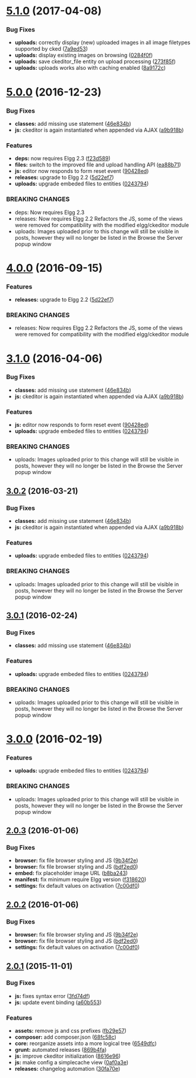 <a name="5.1.0"></a>
# [5.1.0](https://github.com/hypeJunction/Elgg-ckeditor_addons/compare/5.0.0...v5.1.0) (2017-04-08)


### Bug Fixes

* **uploads:** correctly display (new) uploaded images in all image filetypes supported by cked ([7a9ed53](https://github.com/hypeJunction/Elgg-ckeditor_addons/commit/7a9ed53))
* **uploads:** display existing images on browsing ([0284f0f](https://github.com/hypeJunction/Elgg-ckeditor_addons/commit/0284f0f))
* **uploads:** save ckeditor_file entity on upload processing ([273f85f](https://github.com/hypeJunction/Elgg-ckeditor_addons/commit/273f85f))
* **uploads:** uploads works also with caching enabled ([8a9172c](https://github.com/hypeJunction/Elgg-ckeditor_addons/commit/8a9172c))



<a name="5.0.0"></a>
# [5.0.0](https://github.com/hypeJunction/Elgg-ckeditor_addons/compare/2.0.3...v5.0.0) (2016-12-23)


### Bug Fixes

* **classes:** add missing use statement ([46e834b](https://github.com/hypeJunction/Elgg-ckeditor_addons/commit/46e834b))
* **js:** ckeditor is again instantiated when appended via AJAX ([a9b918b](https://github.com/hypeJunction/Elgg-ckeditor_addons/commit/a9b918b))

### Features

* **deps:** now requires Elgg 2.3 ([f23d589](https://github.com/hypeJunction/Elgg-ckeditor_addons/commit/f23d589))
* **files:** switch to the improved file and upload handling API ([ea88b71](https://github.com/hypeJunction/Elgg-ckeditor_addons/commit/ea88b71))
* **js:** editor now responds to form reset event ([90428ed](https://github.com/hypeJunction/Elgg-ckeditor_addons/commit/90428ed))
* **releases:** upgrade to Elgg 2.2 ([5d22ef7](https://github.com/hypeJunction/Elgg-ckeditor_addons/commit/5d22ef7))
* **uploads:** upgrade embeded files to entities ([0243794](https://github.com/hypeJunction/Elgg-ckeditor_addons/commit/0243794))


### BREAKING CHANGES

* deps: Now requires Elgg 2.3
* releases: Now requires Elgg 2.2
Refactors the JS, some of the views were removed for compatibility with
the modified elgg/ckeditor module
* uploads: Images uploaded prior to this change will still be visible in posts, however
they will no longer be listed in the Browse the Server popup window



<a name="4.0.0"></a>
# [4.0.0](https://github.com/hypeJunction/Elgg-ckeditor_addons/compare/3.1.0...v4.0.0) (2016-09-15)


### Features

* **releases:** upgrade to Elgg 2.2 ([5d22ef7](https://github.com/hypeJunction/Elgg-ckeditor_addons/commit/5d22ef7))


### BREAKING CHANGES

* releases: Now requires Elgg 2.2
Refactors the JS, some of the views were removed for compatibility with
the modified elgg/ckeditor module



<a name="3.1.0"></a>
# [3.1.0](https://github.com/hypeJunction/Elgg-ckeditor_addons/compare/2.0.3...v3.1.0) (2016-04-06)


### Bug Fixes

* **classes:** add missing use statement ([46e834b](https://github.com/hypeJunction/Elgg-ckeditor_addons/commit/46e834b))
* **js:** ckeditor is again instantiated when appended via AJAX ([a9b918b](https://github.com/hypeJunction/Elgg-ckeditor_addons/commit/a9b918b))

### Features

* **js:** editor now responds to form reset event ([90428ed](https://github.com/hypeJunction/Elgg-ckeditor_addons/commit/90428ed))
* **uploads:** upgrade embeded files to entities ([0243794](https://github.com/hypeJunction/Elgg-ckeditor_addons/commit/0243794))


### BREAKING CHANGES

* uploads: Images uploaded prior to this change will still be visible in posts, however
they will no longer be listed in the Browse the Server popup window



<a name="3.0.2"></a>
## [3.0.2](https://github.com/hypeJunction/Elgg-ckeditor_addons/compare/2.0.3...v3.0.2) (2016-03-21)


### Bug Fixes

* **classes:** add missing use statement ([46e834b](https://github.com/hypeJunction/Elgg-ckeditor_addons/commit/46e834b))
* **js:** ckeditor is again instantiated when appended via AJAX ([a9b918b](https://github.com/hypeJunction/Elgg-ckeditor_addons/commit/a9b918b))

### Features

* **uploads:** upgrade embeded files to entities ([0243794](https://github.com/hypeJunction/Elgg-ckeditor_addons/commit/0243794))


### BREAKING CHANGES

* uploads: Images uploaded prior to this change will still be visible in posts, however
they will no longer be listed in the Browse the Server popup window



<a name="3.0.1"></a>
## [3.0.1](https://github.com/hypeJunction/Elgg-ckeditor_addons/compare/2.0.3...v3.0.1) (2016-02-24)


### Bug Fixes

* **classes:** add missing use statement ([46e834b](https://github.com/hypeJunction/Elgg-ckeditor_addons/commit/46e834b))

### Features

* **uploads:** upgrade embeded files to entities ([0243794](https://github.com/hypeJunction/Elgg-ckeditor_addons/commit/0243794))


### BREAKING CHANGES

* uploads: Images uploaded prior to this change will still be visible in posts, however
they will no longer be listed in the Browse the Server popup window



<a name="3.0.0"></a>
# [3.0.0](https://github.com/hypeJunction/Elgg-ckeditor_addons/compare/2.0.3...v3.0.0) (2016-02-19)


### Features

* **uploads:** upgrade embeded files to entities ([0243794](https://github.com/hypeJunction/Elgg-ckeditor_addons/commit/0243794))


### BREAKING CHANGES

* uploads: Images uploaded prior to this change will still be visible in posts, however
they will no longer be listed in the Browse the Server popup window



<a name="2.0.3"></a>
## [2.0.3](https://github.com/hypeJunction/Elgg-ckeditor_addons/compare/2.0.1...v2.0.3) (2016-01-06)


### Bug Fixes

* **browser:** fix file browser styling and JS ([9b34f2e](https://github.com/hypeJunction/Elgg-ckeditor_addons/commit/9b34f2e))
* **browser:** fix file browser styling and JS ([bdf2ed0](https://github.com/hypeJunction/Elgg-ckeditor_addons/commit/bdf2ed0))
* **embed:** fix placeholder image URL ([b8ba243](https://github.com/hypeJunction/Elgg-ckeditor_addons/commit/b8ba243))
* **manifest:** fix minimum require Elgg version ([f318620](https://github.com/hypeJunction/Elgg-ckeditor_addons/commit/f318620))
* **settings:** fix default values on activation ([7c00df0](https://github.com/hypeJunction/Elgg-ckeditor_addons/commit/7c00df0))



<a name="2.0.2"></a>
## [2.0.2](https://github.com/hypeJunction/Elgg-ckeditor_addons/compare/2.0.1...v2.0.2) (2016-01-06)


### Bug Fixes

* **browser:** fix file browser styling and JS ([9b34f2e](https://github.com/hypeJunction/Elgg-ckeditor_addons/commit/9b34f2e))
* **browser:** fix file browser styling and JS ([bdf2ed0](https://github.com/hypeJunction/Elgg-ckeditor_addons/commit/bdf2ed0))
* **settings:** fix default values on activation ([7c00df0](https://github.com/hypeJunction/Elgg-ckeditor_addons/commit/7c00df0))



<a name="2.0.1"></a>
## [2.0.1](https://github.com/hypeJunction/Elgg-ckeditor_addons/compare/1.0.1...v2.0.1) (2015-11-01)


### Bug Fixes

* **js:** fixes syntax error ([3fd74df](https://github.com/hypeJunction/Elgg-ckeditor_addons/commit/3fd74df))
* **js:** update event binding ([a60b553](https://github.com/hypeJunction/Elgg-ckeditor_addons/commit/a60b553))

### Features

* **assets:** remove js and css prefixes ([fb29e57](https://github.com/hypeJunction/Elgg-ckeditor_addons/commit/fb29e57))
* **composer:** add composer.json ([68fc58c](https://github.com/hypeJunction/Elgg-ckeditor_addons/commit/68fc58c))
* **core:** reorganize assets into a more logical tree ([6549dfc](https://github.com/hypeJunction/Elgg-ckeditor_addons/commit/6549dfc))
* **grunt:** automated releases ([869b4fa](https://github.com/hypeJunction/Elgg-ckeditor_addons/commit/869b4fa))
* **js:** improve ckeditor initialization ([8616e96](https://github.com/hypeJunction/Elgg-ckeditor_addons/commit/8616e96))
* **js:** make config a simplecache view ([0af0a3e](https://github.com/hypeJunction/Elgg-ckeditor_addons/commit/0af0a3e))
* **releases:** changelog automation ([30fa70e](https://github.com/hypeJunction/Elgg-ckeditor_addons/commit/30fa70e))







